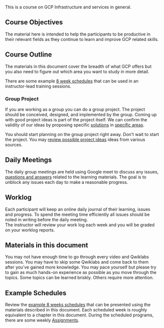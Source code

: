 
This is a  course on GCP Infrastructure and services in general.  


## Course Objectives

The material here is intended to help the participants to be productive  in their relevant fields as they continue to learn and improve GCP related skills.

## Course Outline

The materials in this document  cover the breadth of what GCP offers but you also need to figure out which area you want to study in more detail. 

There are some example [8 week schedules](Schedules) that can be used in an instructor-lead training sessions.

### Group Project

If you are working as a group you can do a group project. The project should be conceived, designed, and implemented by the group.  Coming up with good project ideas is part of the project itself.  We can confirm the validity of our ideas by proposing specific [solutions]( https://cloud.google.com/solutions  ) in  [specific areas](https://cloud.google.com/architecture). 

You should start planning on the group project right away. Don't wait  to start the project. 
You may [review possible project ideas](Projects) ideas from various sources. 

## Daily Meetings

The daily group meetings are held using Google meet to discuss any issues, [questions and answers](https://lincs.ed.gov/sites/default/files/12_TEAL_Deeper_Learning_Qs_complete_5_1_0.pdf) related to the learning materials.  The goal is to unblock any issues each day to make a reasonable progress. 

## Worklog

Each participant will keep an online  daily journal of their learning, issues and progress.
To spend the meeting time efficiently all issues should be noted in writing before the daily meeting.  
The instructor will review your work log each week and you will be graded on your worklog reports.

## Materials in this document

You may not have enough time to go through every video and Qwiklabs sessions.  You may have to skip some Qwiklabs and come back to them after you’ve gained more knowledge. You may pace yourself but please try to gain as much hands-on experience as possible as you move through the topics. Some topics can be learned briskly. Others require more attention. 

## Example Schedules

Review the [example 8 weeks schedules](  Schedules ) that can be presented using the materials described in this document. Each scheduled week is roughly equivalent to a chapter in this document. 
During the scheduled programs, there are some weekly [Assignments](Assignments).